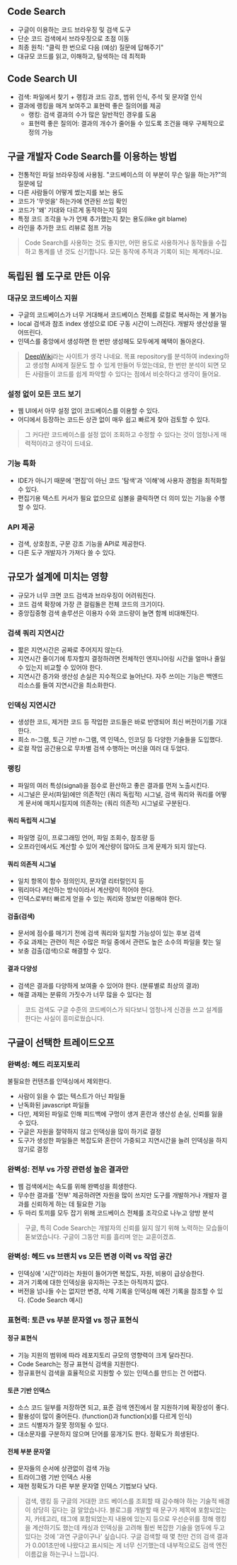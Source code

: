 ## Code Search

- 구글이 이용하는 코드 브라우징 및 검색 도구
- 단순 코드 검색에서 브라우징으로 초점 이동
- 최종 원칙: "클릭 한 번으로 다음 (예상) 질문에 답해주기"
- 대규모 코드를 읽고, 이해하고, 탐색하는 데 최적화

## Code Search UI

- 검색: 파일에서 찾기 + 랭킹과 코드 강조, 범위 인식, 주석 및 문자열 인식
- 결과에 랭킹을 매겨 보여주고 표현력 좋은 질의어를 제공
  - 랭킹: 검색 결과의 수가 많은 일반적인 경우를 도움
  - 표현력 좋은 질의어: 결과의 개수가 줄어들 수 있도록 조건을 매우 구체적으로 정의 가능

## 구글 개발자 Code Search를 이용하는 방법

- 전통적인 파일 브라우징에 사용됨. "코드베이스의 이 부분이 무슨 일을 하는가?"의 질문에 답
- 다른 사람들이 어떻게 썼는지를 보는 용도
- 코드가 '무엇을' 하는가에 연관된 쓰임 확인
- 코드가 '왜' 기대와 다르게 동작하는지 질의
- 특정 코드 조각을 누가 언제 추가했는지 찾는 용도(like git blame)
- 라인을 추가한 코드 리뷰로 점프 가능

> Code Search를 사용하는 것도 좋지만, 어떤 용도로 사용하거나 동작들을 수집하고 통계를 낸 것도 신기합니다. 모든 동작에 추적과 기록이 되는 체계라니요.

## 독립된 웹 도구로 만든 이유

### 대규모 코드베이스 지원

- 구글의 코드베이스가 너무 거대해서 코드베이스 전체를 로컬로 복사하는 게 불가능
- local 검색과 참조 index 생성으로 IDE 구동 시간이 느려진다. 개발자 생산성을 떨어뜨린다.
- 인덱스를 중앙에서 생성하면 한 번만 생성헤도 모두에게 혜택이 돌아온다.

> [DeepWiki](https://deepwiki.com/)라는 사이트가 생각 나네요. 목표 repository를 분석하여 indexing하고 생성형 AI에게 질문도 할 수 있게 만들어 두었는데요, 한 번만 분석이 되면 모든 사람들이 코드를 쉽게 파악할 수 있다는 점에서 비슷하다고 생각이 들어요.

### 설정 없이 모든 코드 보기

- 웹 UI에서 아무 설정 없이 코드베이스를 이용할 수 있다.
- 어디에서 등장하는 코드든 상관 없이 매우 쉽고 빠르게 찾아 검토할 수 있다.

> 그 커다란 코드베이스를 설정 없이 조회하고 수정할 수 있다는 것이 엄청나게 매력적이라고 생각이 드네요.

### 기능 특화

- IDE가 아니기 때문에 '편집'이 아닌 코드 '탐색'과 '이해'에 사용자 경험을 최적화할 수 있다.
- 편집기용 텍스트 커서가 필요 없으므로 심볼을 클릭하면 더 의미 있는 기능을 수행할 수 있다.

### API 제공

- 검색, 상호참조, 구문 강조 기능을 API로 제공한다.
- 다른 도구 개발자가 가져다 쓸 수 있다.

## 규모가 설계에 미치는 영향

- 규모가 너무 크면 코드 검색과 브라우징이 어려워진다.
- 코드 검색 확장에 가장 큰 걸림돌은 전체 코드의 크기이다.
- 중앙집중형 검색 솔루션은 이용자 수와 코드량이 늘면 함께 비대해진다.

### 검색 쿼리 지연시간

- 짧은 지연시간은 공짜로 주어지지 않는다.
- 지연시간 줄이기에 투자할지 결정하려면 전체적인 엔지니어링 시간을 얼마나 줄일 수 있는지 비교할 수 있어야 한다.
- 지연시간 증가와 생산성 손실은 지수적으로 늘어난다. 자주 쓰이는 기능은 백엔드 리소스를 들여 지연시간을 최소화한다.

### 인덱싱 지연시간

- 생성한 코드, 제거한 코드 등 작업한 코드들은 바로 반영되어 최신 버전이기를 기대한다.
- 희소 n-그램, 토근 기반 n-그램, 역 인덱스, 인코딩 등 다양한 기술들을 도입했다.
- 로컬 작업 공간용으로 무차별 검색 수행하는 머신을 여러 대 두었다.

### 랭킹

- 파일의 여러 특성(signal)을 점수로 환산하고 좋은 결과를 먼저 노출시킨다.
- 시그널은 문서(파일)에만 의존적인 (쿼리 독립적) 시그널, 검색 쿼리와 쿼리를 어떻게 문서에 매치시킬지에 의존하는 (쿼리 의존적) 시그널로 구분된다.

#### 쿼리 독립적 시그널

- 파일명 길이, 프로그래밍 언어, 파일 조회수, 참조량 등
- 오프라인에서도 계산할 수 있어 계산량이 많아도 크게 문제가 되지 않는다.

#### 쿼리 의존적 시그널

- 일치 항목이 함수 정의인지, 문자열 리터럴인지 등
- 뭐리마다 계산하는 방식이라서 계산량이 적어야 한다.
- 인덱스로부터 빠르게 얻을 수 있는 쿼리와 정보만 이용해야 한다.

#### 검출(검색)

- 문서에 점수를 매기기 전에 검색 쿼리와 일치할 가능성이 있는 후보 검색
- 주요 과제는 관련이 적은 수많은 파일 중에서 관련도 높은 소수의 파일을 찾는 일
- 보충 검출(검색)으로 해결할 수 있다.

#### 결과 다양성

- 검색은 결과를 다양하게 보여줄 수 있어야 한다. (분류별로 최상의 결과)
- 해결 과제는 분류의 가짓수가 너무 많을 수 있다는 점

> 코드 검색도 구글 수준의 코드베이스가 되다보니 엄청나게 신경을 쓰고 설계를 한다는 사실이 흥미로웠습니다.

## 구글이 선택한 트레이드오프

### 완벽성: 헤드 리포지토리

불필요한 컨텐츠를 인덱싱에서 제외한다.

- 사람이 읽을 수 없는 텍스트가 아닌 파일들
- 난독화된 javascript 파일들
- 다만, 제외된 파일로 인해 피드백에 구멍이 생겨 혼란과 생산성 손실, 신뢰를 잃을 수 있다.
- 구글은 자원을 절약하지 않고 인덱싱을 많이 하기로 결정
- 도구가 생성한 파일들은 복잡도와 혼란이 가중되고 지연시간을 늘려 인덱싱을 하지 않기로 결정

### 완벽성: 전부 vs 가장 관련성 높은 결과만

- 웹 검색에서는 속도를 위해 완벽성을 희생한다.
- 무수한 결과를 '전부' 제공하려면 자원을 많이 쓰지만 도구를 개발하거나 개발자 결과를 신뢰하게 하는 데 필요한 기능
- 두 마리 토끼를 모두 잡기 위해 코드베이스 전체를 조각으로 나누고 양방 분석

> 구글, 특히 Code Search는 개발자의 신뢰를 잃지 않기 위해 노력하는 모습들이 돋보였습니다. 구글이 그동안 피를 흘리며 얻는 교훈이겠죠.

### 완벽성: 헤드 vs 브랜치 vs 모든 변경 이력 vs 작업 공간

- 인덱싱에 '시간'이라는 차원이 들어가면 복잡도, 자원, 비용이 급상승한다.
- 과거 기록에 대한 인덱싱을 유지하는 구조는 아직까지 없다.
- 버전을 넘나들 수는 없지만 변경, 삭제 기록을 인덱싱해 예전 기록을 참조할 수 있다. (Code Search 예시)

### 표현력: 토큰 vs 부분 문자열 vs 정규 표현식

#### 정규 표현식

- 기능 지원의 범위에 따라 레포지토리 규모의 영향력이 크게 달라진다.
- Code Search는 정규 표현식 검색을 지원한다.
- 정규표현식 검색을 효율적으로 지원할 수 있는 인덱스를 만드는 건 어렵다.

#### 토큰 기반 인덱스

- 소스 코드 일부를 저장하면 되고, 표준 검색 엔진에서 잘 지원하기에 확장성이 좋다.
- 활용성이 많이 줄어든다. (function()과 function(x)를 다르게 인식)
- 코드 식별자가 잘못 정의될 수 있다.
- 대소문자를 구분하지 않으며 단어를 뭉개기도 한다. 정확도가 희생된다.

#### 전체 부분 문자열

- 문자들의 순서에 상관없이 검색 가능
- 트라이그램 기반 인덱스 사용
- 재현 정확도가 다른 부분 문자열 인덱스 기법보다 낮다.

> 검색, 랭킹 등 구글의 거대한 코드 베이스를 조회할 때 감수해야 하는 기술적 배경이 상당히 깊다는 걸 알았습니다. 블로그를 개발할 때 문구가 제목에 포함되었는지, 카테고리, 태그에 포함되었는지 내용에 있는지 등으로 우선순위를 정해 랭킹을 계산하기도 했는데 캐싱과 인덱싱을 고려해 훨씬 복잡한 기술을 염두에 두고 있다는 것에 '과연 구글이구나' 싶습니다. 구글 검색할 때 몇 천만 건의 검색 결과가 0.001초만에 나왔다고 표시되는 게 너무 신기했는데 내부적으로도 검색 엔진 이름값을 하는구나 느낍니다.
